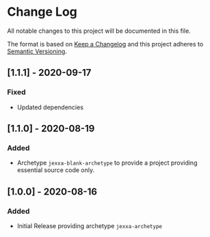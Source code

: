 # Change Log
All notable changes to this project will be documented in this file.
 
The format is based on [Keep a Changelog](http://keepachangelog.com/)
and this project adheres to [Semantic Versioning](http://semver.org/).

## \[1.1.1] - 2020-09-17
### Fixed
- Updated dependencies

## \[1.1.0] - 2020-08-19

### Added
-   Archetype `jexxa-blank-archetype` to provide a project providing essential source code only.   
   
## \[1.0.0] - 2020-08-16
 
### Added
-   Initial Release providing archetype `jexxa-archetype`  

